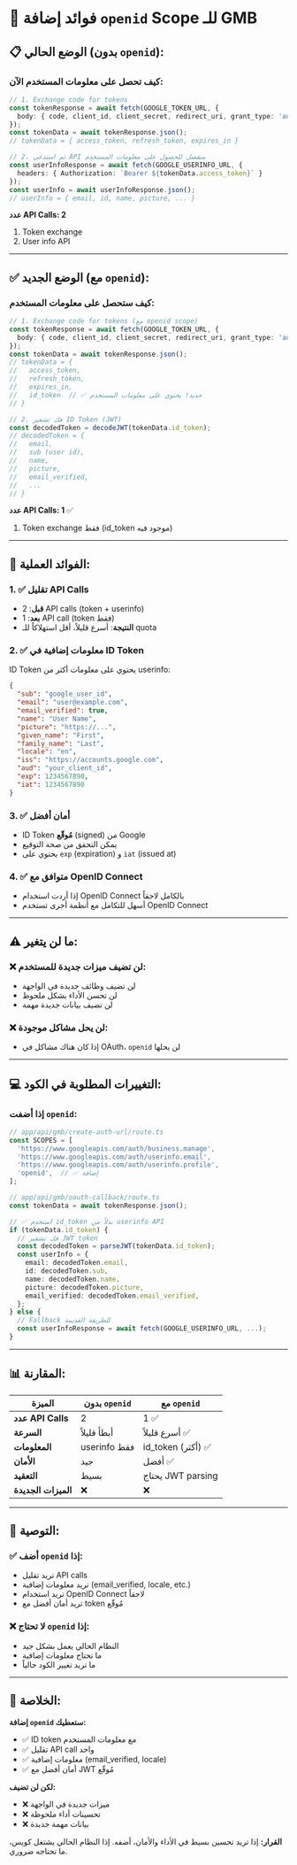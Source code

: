 # 🔐 فوائد إضافة `openid` Scope للـ GMB

## 📋 الوضع الحالي (بدون `openid`):

### كيف تحصل على معلومات المستخدم الآن:
```typescript
// 1. Exchange code for tokens
const tokenResponse = await fetch(GOOGLE_TOKEN_URL, {
  body: { code, client_id, client_secret, redirect_uri, grant_type: 'authorization_code' }
});
const tokenData = await tokenResponse.json();
// tokenData = { access_token, refresh_token, expires_in }

// 2. ثم استدعي API منفصل للحصول على معلومات المستخدم
const userInfoResponse = await fetch(GOOGLE_USERINFO_URL, {
  headers: { Authorization: `Bearer ${tokenData.access_token}` }
});
const userInfo = await userInfoResponse.json();
// userInfo = { email, id, name, picture, ... }
```

**عدد API Calls: 2**
1. Token exchange
2. User info API

---

## ✅ الوضع الجديد (مع `openid`):

### كيف ستحصل على معلومات المستخدم:
```typescript
// 1. Exchange code for tokens (مع openid scope)
const tokenResponse = await fetch(GOOGLE_TOKEN_URL, {
  body: { code, client_id, client_secret, redirect_uri, grant_type: 'authorization_code' }
});
const tokenData = await tokenResponse.json();
// tokenData = { 
//   access_token, 
//   refresh_token, 
//   expires_in,
//   id_token  // ✅ جديد! يحتوي على معلومات المستخدم
// }

// 2. فك تشفير ID Token (JWT)
const decodedToken = decodeJWT(tokenData.id_token);
// decodedToken = { 
//   email, 
//   sub (user id), 
//   name, 
//   picture,
//   email_verified,
//   ...
// }
```

**عدد API Calls: 1** ✅
1. Token exchange فقط (id_token موجود فيه)

---

## 🎯 الفوائد العملية:

### 1. ✅ تقليل API Calls
- **قبل**: 2 API calls (token + userinfo)
- **بعد**: 1 API call (token فقط)
- **النتيجة**: أسرع قليلاً، أقل استهلاكاً للـ quota

### 2. ✅ معلومات إضافية في ID Token
ID Token يحتوي على معلومات أكثر من userinfo:
```json
{
  "sub": "google_user_id",
  "email": "user@example.com",
  "email_verified": true,
  "name": "User Name",
  "picture": "https://...",
  "given_name": "First",
  "family_name": "Last",
  "locale": "en",
  "iss": "https://accounts.google.com",
  "aud": "your_client_id",
  "exp": 1234567890,
  "iat": 1234567890
}
```

### 3. ✅ أمان أفضل
- ID Token **مُوقّع** (signed) من Google
- يمكن التحقق من صحة التوقيع
- يحتوي على `exp` (expiration) و `iat` (issued at)

### 4. ✅ متوافق مع OpenID Connect
- إذا أردت استخدام OpenID Connect بالكامل لاحقاً
- أسهل للتكامل مع أنظمة أخرى تستخدم OpenID Connect

---

## ⚠️ ما لن يتغير:

### ❌ لن تضيف ميزات جديدة للمستخدم:
- لن تضيف وظائف جديدة في الواجهة
- لن تحسن الأداء بشكل ملحوظ
- لن تضيف بيانات جديدة مهمة

### ❌ لن يحل مشاكل موجودة:
- إذا كان هناك مشاكل في OAuth، `openid` لن يحلها

---

## 💻 التغييرات المطلوبة في الكود:

### إذا أضفت `openid`:

```typescript
// app/api/gmb/create-auth-url/route.ts
const SCOPES = [
  'https://www.googleapis.com/auth/business.manage',
  'https://www.googleapis.com/auth/userinfo.email',
  'https://www.googleapis.com/auth/userinfo.profile',
  'openid',  // ✅ إضافة
];

// app/api/gmb/oauth-callback/route.ts
const tokenData = await tokenResponse.json();

// ✅ استخدم id_token بدلاً من userinfo API
if (tokenData.id_token) {
  // فك تشفير JWT token
  const decodedToken = parseJWT(tokenData.id_token);
  const userInfo = {
    email: decodedToken.email,
    id: decodedToken.sub,
    name: decodedToken.name,
    picture: decodedToken.picture,
    email_verified: decodedToken.email_verified,
  };
} else {
  // Fallback للطريقة القديمة
  const userInfoResponse = await fetch(GOOGLE_USERINFO_URL, ...);
}
```

---

## 📊 المقارنة:

| الميزة | بدون `openid` | مع `openid` |
|--------|---------------|-------------|
| **عدد API Calls** | 2 | 1 ✅ |
| **السرعة** | أبطأ قليلاً | أسرع قليلاً ✅ |
| **المعلومات** | userinfo فقط | id_token (أكثر) ✅ |
| **الأمان** | جيد | أفضل ✅ |
| **التعقيد** | بسيط | يحتاج JWT parsing |
| **الميزات الجديدة** | ❌ | ❌ |

---

## 🎯 التوصية:

### ✅ أضف `openid` إذا:
- تريد تقليل API calls
- تريد معلومات إضافية (email_verified, locale, etc.)
- تريد استخدام OpenID Connect لاحقاً
- تريد أمان أفضل مع token مُوقّع

### ❌ لا تحتاج `openid` إذا:
- النظام الحالي يعمل بشكل جيد
- ما تحتاج معلومات إضافية
- ما تريد تغيير الكود حالياً

---

## 🚀 الخلاصة:

**إضافة `openid` ستعطيك:**
- ✅ ID token مع معلومات المستخدم
- ✅ تقليل API call واحد
- ✅ معلومات إضافية (email_verified, locale)
- ✅ أمان أفضل مع JWT مُوقّع

**لكن لن تضيف:**
- ❌ ميزات جديدة في الواجهة
- ❌ تحسينات أداء ملحوظة
- ❌ بيانات مهمة جديدة

**القرار:** إذا تريد تحسين بسيط في الأداء والأمان، أضفه. إذا النظام الحالي يشتغل كويس، ما تحتاجه ضروري.

